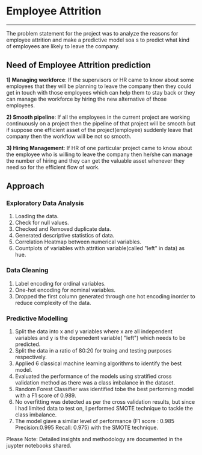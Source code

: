 # Employee Attrition
------------------

The problem statement for the project was to analyze the reasons for employee attrition and make a predictive model soa s to predict what kind of employees are
likely to leave the company.

## Need of Employee Attrition prediction

**1) Managing workforce**: If the supervisors or HR came to know about some employees that they will be planning to leave the company then they could get in touch 
                       with those employees which can help them to stay back or they can manage the workforce by hiring the new alternative of those employees.
                       
**2) Smooth pipeline**: If all the employees in the current project are working continuously on a project then the pipeline of that project will be smooth but if 
                    suppose one efficient asset of the project(employee) suddenly leave that company then the workflow will be not so smooth.
                    
**3) Hiring Management**: If HR of one particular project came to know about the employee who is willing to leave the company then he/she can manage the number of 
                          hiring and they can get the valuable asset whenever they need so for the efficient flow of work.
                          
 
 ## Approach
 
### Exploratory Data Analysis

1) Loading the data.
2) Check for null values.
3) Checked and Removed duplicate data.
4) Generated descriptive statistics of data.
5) Correlation Heatmap between numerical variables.
6) Countplots of variables with attrition variable(called "left" in data) as hue.

### Data Cleaning

1) Label encoding for ordinal variables.
2) One-hot encoding for nominal variables.
3) Dropped the first column generated through one hot encoding inorder to reduce complexity of the data.

### Predictive Modelling

1) Split the data into x and y variables where x are all independent variables and y is the depenedent variable( "left") which needs to be predicted.
2) Split the data in a ratio of 80:20 for traing and testing purposes respectively.
3) Applied 6 classical machine learning algorithms to identify the best model.
4) Evaluated the performance of the models using stratified cross validation method as there was a class imbalance in the dataset.
5) Random Forest Classifier was identified tobe the best performing model with a F1 score of 0.989.
6) No overfitting was detected as per the cross validation results, but since I had limited data to test on, I performed SMOTE technique to tackle the class imbalance.
7) The model giave a similar level of performance (F1 score : 0.985 Precision:0.995 Recall: 0.975) with the SMOTE technique.

Please Note: Detailed insights and methodology are documented in the juypter notebooks shared.
